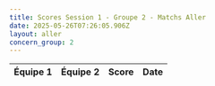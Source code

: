 ```yaml
---
title: Scores Session 1 - Groupe 2 - Matchs Aller
date: 2025-05-26T07:26:05.906Z
layout: aller
concern_group: 2
---
```




| Équipe 1 | Équipe 2 | Score | Date |
|----------|----------|-------|------|

